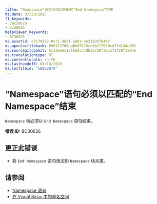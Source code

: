 ```yaml
---
title: “Namespace”语句必须以匹配的“End Namespace”结束
ms.date: 07/20/2015
f1_keywords:
- vbc30626
- bc30626
helpviewer_keywords:
- BC30626
ms.assetid: d3c74252-0e71-4621-ad83-4e2183b7b442
ms.openlocfilehash: 856313765aa6b07125ce1b217949cd7fd144e991
ms.sourcegitcommit: 5c1abeec15fbddcc7dbaa729fabc1f1f29f12045
ms.translationtype: MT
ms.contentlocale: zh-CN
ms.lasthandoff: 03/15/2019
ms.locfileid: "58028879"
---
```

# <a name="namespace-statement-must-end-with-a-matching-end-namespace"></a>“Namespace”语句必须以匹配的“End Namespace”结束
`Namespace` 块必须以 `End Namespace` 语句结束。  
  
 **错误 ID:** BC30626  
  
## <a name="to-correct-this-error"></a>更正此错误  
  
-   将 `End Namespace` 语句添加到 `Namespace` 块末尾。  
  
## <a name="see-also"></a>请参阅

- [Namespace 语句](../../visual-basic/language-reference/statements/namespace-statement.md)
- [在 Visual Basic 中的命名空间](../../visual-basic/programming-guide/program-structure/namespaces.md)
